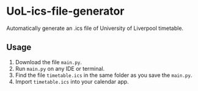 # UoL-ics-file-generator
Automatically generate an .ics file of University of Liverpool timetable.

## Usage
1. Download the file `main.py`.
2. Run `main.py` on any IDE or terminal.
3. Find the file `timetable.ics` in the same folder as you save the `main.py`.
4. Import `timetable.ics` into your calendar app.
